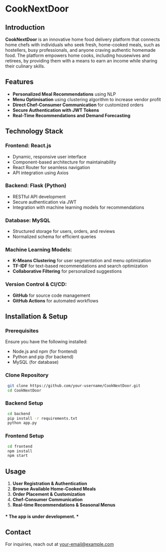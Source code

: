 # CookNextDoor

## Introduction
**CookNextDoor** is an innovative home food delivery platform that connects home chefs with individuals who seek fresh, home-cooked meals, such as hostellers, busy professionals, and anyone craving authentic homemade food. The platform empowers home cooks, including housewives and retirees, by providing them with a means to earn an income while sharing their culinary skills.

## Features
- **Personalized Meal Recommendations** using NLP 
- **Menu Optimisation** using clustering algorithm to increase vendor profit
- **Direct Chef-Consumer Communication** for customized orders
- **Secure Authentication with JWT Tokens**
- **Real-Time Recommendations and Demand Forecasting**

## Technology Stack
### **Frontend:** React.js
- Dynamic, responsive user interface
- Component-based architecture for maintainability
- React Router for seamless navigation
- API integration using Axios

### **Backend:** Flask (Python)
- RESTful API development
- Secure authentication via JWT
- Integration with machine learning models for recommendations

### **Database:** MySQL
- Structured storage for users, orders, and reviews
- Normalized schema for efficient queries

### **Machine Learning Models:**
- **K-Means Clustering** for user segmentation and menu optimization
- **TF-IDF** for text-based recommendations and search optimization
- **Collaborative Filtering** for personalized suggestions

### **Version Control & CI/CD:**
- **GitHub** for source code management
- **GitHub Actions** for automated workflows

## Installation & Setup
### **Prerequisites**
Ensure you have the following installed:
- Node.js and npm (for frontend)
- Python and pip (for backend)
- MySQL (for database)

### **Clone Repository**
```sh
 git clone https://github.com/your-username/CookNextDoor.git
 cd CookNextDoor
```

### **Backend Setup**
```sh
 cd backend
 pip install -r requirements.txt
 python app.py
```

### **Frontend Setup**
```sh
 cd frontend
 npm install
 npm start
```

## Usage
1. **User Registration & Authentication**
2. **Browse Available Home-Cooked Meals**
3. **Order Placement & Customization**
4. **Chef-Consumer Communication**
5. **Real-time Recommendations & Seasonal Menus**

#### * The app is under development. *

## Contact
For inquiries, reach out at [your-email@example.com](mailto:your-email@example.com)
